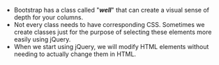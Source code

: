 - Bootstrap has a class called "**_well_**" that can create a visual sense of depth for your columns.
- Not every class needs to have corresponding CSS. Sometimes we create classes just for the purpose of selecting these elements more easily using jQuery.
- When we start using jQuery, we will modify HTML elements without needing to actually change them in HTML.

